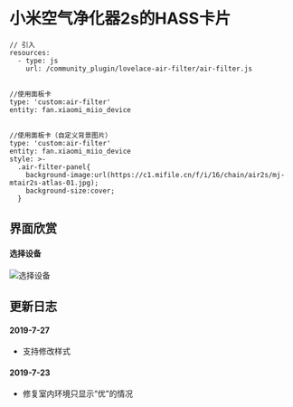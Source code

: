 # 小米空气净化器2s的HASS卡片


```
// 引入
resources:
  - type: js
    url: /community_plugin/lovelace-air-filter/air-filter.js


//使用面板卡
type: 'custom:air-filter'
entity: fan.xiaomi_miio_device


//使用面板卡（自定义背景图片）
type: 'custom:air-filter'
entity: fan.xiaomi_miio_device
style: >-
  .air-filter-panel{
    background-image:url(https://c1.mifile.cn/f/i/16/chain/air2s/mj-mtair2s-atlas-01.jpg);
    background-size:cover; 
  }

```


## 界面欣赏

#### 选择设备
![选择设备](https://raw.githubusercontent.com/shaonianzhentan/lovelace-air-filter/master/screenshots/1.png)

## 更新日志

#### 2019-7-27
  - 支持修改样式

#### 2019-7-23
  - 修复室内环境只显示“优”的情况